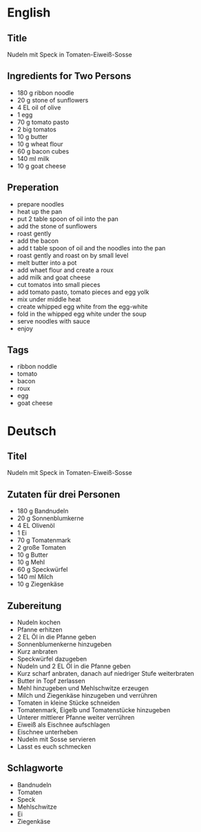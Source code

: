 # English

## Title

Nudeln mit Speck in Tomaten-Eiweiß-Sosse

## Ingredients for Two Persons

* 180 g ribbon noodle
* 20 g stone of sunflowers
* 4 EL oil of olive
* 1 egg
* 70 g tomato pasto
* 2 big tomatos
* 10 g butter
* 10 g wheat flour
* 60 g bacon cubes
* 140 ml milk
* 10 g goat cheese

## Preperation

* prepare noodles
* heat up the pan
* put 2 table spoon of oil into the pan
* add the stone of sunflowers
* roast gently
* add the bacon
* add t table spoon of oil and the noodles into the pan
* roast gently and roast on by small level
* melt butter into a pot
* add whaet flour and create a roux
* add milk and goat cheese
* cut tomatos into small pieces
* add tomato pasto, tomato pieces and egg yolk
* mix under middle heat
* create whipped egg white from the egg-white
* fold in the whipped egg white under the soup
* serve noodles with sauce
* enjoy

## Tags

* ribbon noddle
* tomato
* bacon
* roux
* egg
* goat cheese

# Deutsch

## Titel

Nudeln mit Speck in Tomaten-Eiweiß-Sosse

## Zutaten für drei Personen

* 180 g Bandnudeln
* 20 g Sonnenblumkerne
* 4 EL Olivenöl
* 1 Ei
* 70 g Tomatenmark
* 2 große Tomaten
* 10 g Butter
* 10 g Mehl
* 60 g Speckwürfel
* 140 ml Milch
* 10 g Ziegenkäse

## Zubereitung

* Nudeln kochen
* Pfanne erhitzen
* 2 EL Öl in die Pfanne geben
* Sonnenblumenkerne hinzugeben
* Kurz anbraten
* Speckwürfel dazugeben
* Nudeln und 2 EL Öl in die Pfanne geben
* Kurz scharf anbraten, danach auf niedriger Stufe weiterbraten
* Butter in Topf zerlassen
* Mehl hinzugeben und Mehlschwitze erzeugen
* Milch und Ziegenkäse hinzugeben und verrühren
* Tomaten in kleine Stücke schneiden
* Tomatenmark, Eigelb und Tomatenstücke hinzugeben
* Unterer mittlerer Pfanne weiter verrühren
* Eiweiß als Eischnee aufschlagen
* Eischnee unterheben
* Nudeln mit Sosse servieren
* Lasst es euch schmecken

## Schlagworte

* Bandnudeln
* Tomaten
* Speck
* Mehlschwitze
* Ei
* Ziegenkäse
